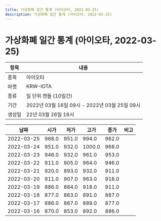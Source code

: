 ```yaml
---
title: 가상화폐 일간 통계 (아이오타, 2022-03-25)
description: 가상화폐 일간 통계 (아이오타, 2022-03-25)
---
```


가상화폐 일간 통계 (아이오타, 2022-03-25)
===

|항목|내용|
|--|--|
|종목|아이오타|
|마켓|KRW-IOTA|
|종류|일 단위 캔들 (10일간)|
|기간|2022년 03월 16일 09시 - 2022년 03월 25일 09시|
|생성일|22년 03월 26일 16시|


|날짜|시가|저가|고가|종가|비고|
|--|--|--|--|--|--|
|2022-03-25|968.0|951.0|994.0|962.0|    |
|2022-03-24|951.0|932.0|1000.0|968.0|    |
|2022-03-23|946.0|932.0|961.0|953.0|    |
|2022-03-22|911.0|905.0|964.0|946.0|    |
|2022-03-21|920.0|893.0|932.0|911.0|    |
|2022-03-20|911.0|907.0|963.0|918.0|    |
|2022-03-19|886.0|884.0|918.0|911.0|    |
|2022-03-18|877.0|863.0|891.0|887.0|    |
|2022-03-17|886.0|867.0|889.0|877.0|    |
|2022-03-16|870.0|853.0|892.0|886.0|    |
